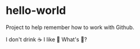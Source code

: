 # hello-world
Project to help remember how to work with Github.

I don't drink :coffee: I like :pizza:  What's :dancer:?
